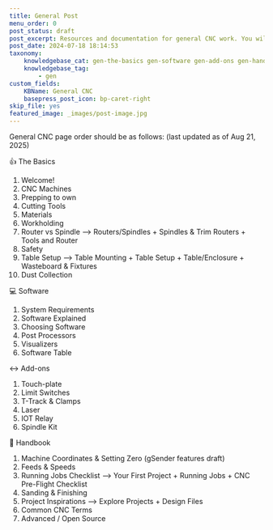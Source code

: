 ```yaml
---
title: General Post
menu_order: 0
post_status: draft
post_excerpt: Resources and documentation for general CNC work. You will find info about routers, software, end mills, add ons, and more  - everything you need to get started.
post_date: 2024-07-18 18:14:53
taxonomy:
    knowledgebase_cat: gen-the-basics gen-software gen-add-ons gen-handbook 
    knowledgebase_tag:
        - gen
custom_fields:
    KBName: General CNC
    basepress_post_icon: bp-caret-right
skip_file: yes
featured_image: _images/post-image.jpg
---
```


General CNC page order should be as follows: (last updated as of Aug 21, 2025)

👍 The Basics

1. Welcome!
2. CNC Machines
3. Prepping to own
4. Cutting Tools
5. Materials
6. Workholding
7. Router vs Spindle --> Routers/Spindles + Spindles & Trim Routers + Tools and Router
8. Safety
9. Table Setup --> Table Mounting + Table Setup + Table/Enclosure + Wasteboard & Fixtures
10. Dust Collection

💻 Software

1. System Requirements
2. Software Explained
3. Choosing Software
4. Post Processors
5. Visualizers
6. Software Table

↔️ Add-ons

1. Touch-plate
2. Limit Switches
3. T-Track & Clamps
4. Laser
5. IOT Relay
6. Spindle Kit

📙 Handbook

1. Machine Coordinates & Setting Zero (gSender features draft)
2. Feeds & Speeds
3. Running Jobs Checklist --> Your First Project + Running Jobs + CNC Pre-Flight Checklist
4. Sanding & Finishing
5. Project Inspirations --> Explore Projects + Design Files
6. Common CNC Terms
7. Advanced / Open Source
